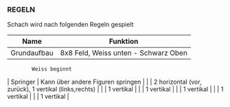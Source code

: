 ### REGELN

Schach wird nach folgenden Regeln gespielt

| Name      | Funktion                                              |
|-----------|-------------------------------------------------------|
|Grundaufbau| 8x8 Feld, Weiss unten - Schwarz Oben                  |
            Weiss beginnt                                          
| Springer  | Kann über andere Figuren springen                     |
|           | 2 horizontal (vor, zurück), 1 vertikal (links,rechts) |
|           | 1 vertikal                                            |
|           | 1 vertikal                                            |
|           | 1 vertikal                                            |
|           | 1 vertikal                                            |
|           | 1 vertikal                                            |
